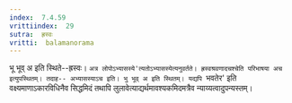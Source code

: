 ```yaml
---
index:  7.4.59
vrittiindex:  29
sutra:  ह्रस्वः
vritti:  balamanorama 
---
```


भू भूव् अ इति स्थिते--ह्रस्वः। `अत्र लोपोऽभ्यासस्ये'त्यतोऽभ्यासस्येत्यनुवर्तते। ह्रस्वश्रवणादचश्चेति परिभाषया अच इत्युपस्थितम्। तदाह-- अभ्यासस्याऽच इति। भु भूव् अ इति स्थितम्। यद्यपि `भवतेर' इति वक्ष्यमाणाऽकारविधिनैव सिद्धमिदं तथापि लुलावेत्याद्यर्थमावश्यकमिदमत्रैव न्याय्यत्वादुपन्यस्तम्। 

